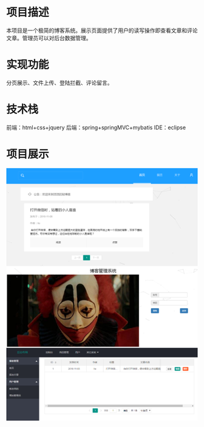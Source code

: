 # 项目描述
本项目是一个极简的博客系统。展示页面提供了用户的读写操作即查看文章和评论文章。管理员可以对后台数据管理。
# 实现功能
分页展示、文件上传、登陆拦截、评论留言。
# 技术栈
前端：html+css+jquery
后端：spring+springMVC+mybatis
IDE：eclipse
# 项目展示
![linear](https://github.com/liugongding/blog/blob/master/description/首页.png)
![linear](https://github.com/liugongding/blog/blob/master/description/登陆.png)
![linear](https://github.com/liugongding/blog/blob/master/description/后台数据.png)


